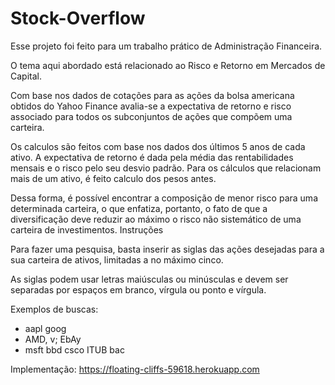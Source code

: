 # Stock-Overflow

Esse projeto foi feito para um trabalho prático de Administração Financeira.

O tema aqui abordado está relacionado ao Risco e Retorno em Mercados de Capital.

Com base nos dados de cotações para as ações da bolsa americana obtidos do Yahoo Finance avalia-se a expectativa de retorno e risco associado para todos os subconjuntos de ações que compõem uma carteira.

Os calculos são feitos com base nos dados dos últimos 5 anos de cada ativo. A expectativa de retorno é dada pela média das rentabilidades mensais e o risco pelo seu desvio padrão. Para os cálculos que relacionam mais de um ativo, é feito calculo dos pesos antes.

Dessa forma, é possível encontrar a composição de menor risco para uma determinada carteira, o que enfatiza, portanto, o fato de que a diversificação deve reduzir ao máximo o risco não sistemático de uma carteira de investimentos.
Instruções

Para fazer uma pesquisa, basta inserir as siglas das ações desejadas para a sua carteira de ativos, limitadas a no máximo cinco.

As siglas podem usar letras maiúsculas ou minúsculas e devem ser separadas por espaços em branco, vírgula ou ponto e vírgula.

Exemplos de buscas:

 - aapl goog
 - AMD, v; EbAy
 - msft bbd csco ITUB bac

Implementação:
https://floating-cliffs-59618.herokuapp.com
